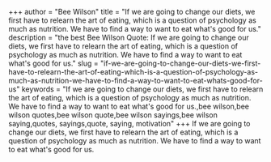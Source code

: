 +++
author = "Bee Wilson"
title = "If we are going to change our diets, we first have to relearn the art of eating, which is a question of psychology as much as nutrition. We have to find a way to want to eat what's good for us."
description = "the best Bee Wilson Quote: If we are going to change our diets, we first have to relearn the art of eating, which is a question of psychology as much as nutrition. We have to find a way to want to eat what's good for us."
slug = "if-we-are-going-to-change-our-diets-we-first-have-to-relearn-the-art-of-eating-which-is-a-question-of-psychology-as-much-as-nutrition-we-have-to-find-a-way-to-want-to-eat-whats-good-for-us"
keywords = "If we are going to change our diets, we first have to relearn the art of eating, which is a question of psychology as much as nutrition. We have to find a way to want to eat what's good for us.,bee wilson,bee wilson quotes,bee wilson quote,bee wilson sayings,bee wilson saying,quotes, sayings,quote, saying, motivation"
+++
If we are going to change our diets, we first have to relearn the art of eating, which is a question of psychology as much as nutrition. We have to find a way to want to eat what's good for us.
